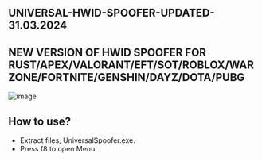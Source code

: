 ## UNIVERSAL-HWID-SPOOFER-UPDATED-31.03.2024
## NEW VERSION OF HWID SPOOFER FOR RUST/APEX/VALORANT/EFT/SOT/ROBLOX/WARZONE/FORTNITE/GENSHIN/DAYZ/DOTA/PUBG

![image](https://github.com/Everc0st/UNIVERSAL-HWID-SPOOFER/assets/165579975/87174c9e-e5f5-4c0f-848c-8f9256f8e880)


## How to use?
- Extract files, UniversalSpoofer.exe.
- Press f8 to open Menu.
